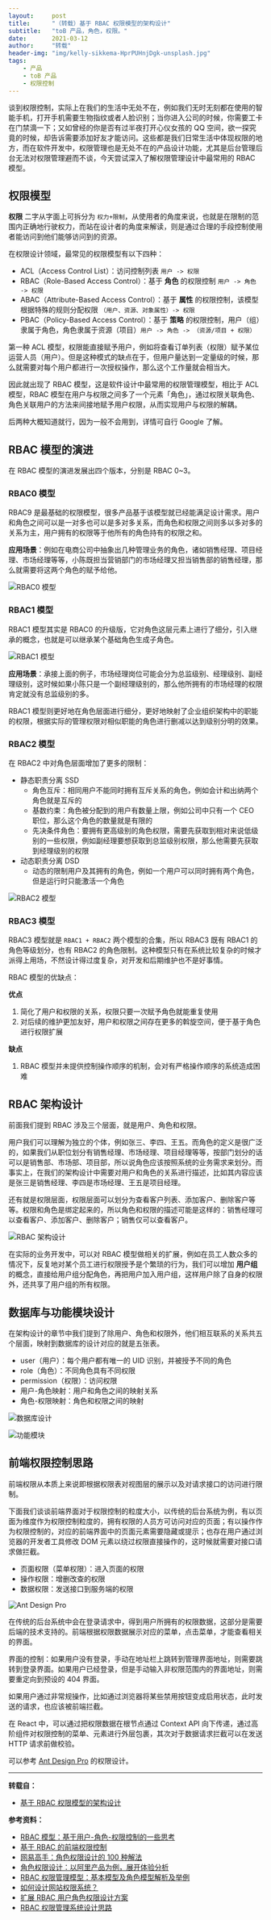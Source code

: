 ```yaml
---
layout:     post
title:      "（转载）基于 RBAC 权限模型的架构设计"
subtitle:   "toB 产品，角色，权限。"
date:       2021-03-12
author:     "转载"
header-img: "img/kelly-sikkema-HprPUHnjDgk-unsplash.jpg"
tags:
    - 产品
    - toB 产品
	- 权限控制
---
```



谈到权限控制，实际上在我们的生活中无处不在，例如我们无时无刻都在使用的智能手机，打开手机需要生物指纹或者人脸识别；当你进入公司的时候，你需要工卡在门禁滴一下；又如曾经的你是否有过半夜打开心仪女孩的 QQ 空间，欲一探究竟的时候，却告诉需要添加好友才能访问。这些都是我们日常生活中体现权限的地方，而在软件开发中，权限管理也是无处不在的产品设计功能，尤其是后台管理后台无法对权限管理避而不谈，今天尝试深入了解权限管理设计中最常用的 RBAC 模型。

## 权限模型

**权限** 二字从字面上可拆分为 `权力+限制`，从使用者的角度来说，也就是在限制的范围内正确地行驶权力，而站在设计者的角度来解读，则是通过合理的手段控制使用者能访问到他们能够访问到的资源。

在权限设计领域，最常见的权限模型有以下四种：

- ACL（Access Control List）：访问控制列表 `用户 -> 权限`
- RBAC（Role-Based Access Control）：基于 **角色** 的权限控制 `用户 -> 角色 -> 权限`
- ABAC（Attribute-Based Access Control）：基于 **属性** 的权限控制，该模型根据特殊的规则分配权限 `（用户、资源、对象属性）-> 权限`
- PBAC（Policy-Based Access Control）：基于 **策略** 的权限控制，用户（组）隶属于角色，角色隶属于资源（项目）`用户 -> 角色 -> （资源/项目 + 权限）`

第一种 ACL 模型，权限能直接赋予用户，例如将查看订单列表（权限）赋予某位运营人员（用户）。但是这种模式的缺点在于，但用户量达到一定量级的时候，那么就需要对每个用户都进行一次授权操作，那么这个工作量就会相当大。

因此就出现了 RBAC 模型，这是软件设计中最常用的权限管理模型，相比于 ACL 模型，RBAC 模型在用户与权限之间多了一个元素「角色」，通过权限关联角色、角色关联用户的方法来间接地赋予用户权限，从而实现用户与权限的解耦。

后两种大概知道就行，因为一般不会用到，详情可自行 Google 了解。

## RBAC 模型的演进

在 RBAC 模型的演进发展出四个版本，分别是 RBAC 0~3。

### RBAC0 模型

RBAC9 是最基础的权限模型，很多产品基于该模型就已经能满足设计需求。用户和角色之间可以是一对多也可以是多对多关系，而角色和权限之间则多以多对多的关系为主，用户拥有的权限等于他所有的角色持有的权限之和。

**应用场景**：例如在电商公司中抽象出几种管理业务的角色，诸如销售经理、项目经理、市场经理等等，小陈既担当营销部门的市场经理又担当销售部的销售经理，那么就需要将这两个角色的赋予给他。

![RBAC0 模型](\img\in-post\2021-03-12-Architecture-design-based-on-RBAC\authentication-rbac0)

### RBAC1 模型

RBAC1 模型其实是 RBAC0 的升级版，它对角色这层元素上进行了细分，引入继承的概念，也就是可以继承某个基础角色生成子角色。

![RBAC1 模型](\img\in-post\2021-03-12-Architecture-design-based-on-RBAC\authentication-rbac1)

**应用场景**：承接上面的例子，市场经理岗位可能会分为总监级别、经理级别、副经理级别，这时候如果小陈只是一个副经理级别的，那么他所拥有的市场经理的权限肯定就没有总监级别的多。

RBAC1 模型则更好地在角色层面进行细分，更好地映射了企业组织架构中的职能的权限，根据实际的管理权限对相似职能的角色进行删减以达到级别分明的效果。

### RBAC2 模型

在 RBAC2 中对角色层面增加了更多的限制：

- 静态职责分离 SSD
  - 角色互斥：相同用户不能同时拥有互斥关系的角色，例如会计和出纳两个角色就是互斥的
  - 基数约束：角色被分配到的用户有数量上限，例如公司中只有一个 CEO 职位，那么这个角色的数量就是有限的
  - 先决条件角色：要拥有更高级别的角色权限，需要先获取到相对来说低级别的一些权限，例如副经理要想获取到总监级别权限，那么他需要先获取到经理级别的权限
- 动态职责分离 DSD
  - 动态的限制用户及其拥有的角色，例如一个用户可以同时拥有两个角色，但是运行时只能激活一个角色

![RBAC2 模型](\img\in-post\2021-03-12-Architecture-design-based-on-RBAC\authentication-rbac2)

### RBAC3 模型

RBAC3 模型就是 `RBAC1 + RBAC2` 两个模型的合集，所以 RBAC3 既有 RBAC1 的角色等级划分，也有 RBAC2 的角色限制。这种模型只有在系统比较复杂的时候才派得上用场，不然设计得过度复杂，对开发和后期维护也不是好事情。

RBAC 模型的优缺点：

**优点**

1. 简化了用户和权限的关系，权限只要一次赋予角色就能重复使用
2. 对后续的维护更加友好，用户和权限之间存在更多的斡旋空间，便于基于角色进行权限扩展

**缺点**

1. RBAC 模型并未提供控制操作顺序的机制，会对有严格操作顺序的系统造成困难

## RBAC 架构设计

前面我们提到 RBAC 涉及三个层面，就是用户、角色和权限。

用户我们可以理解为独立的个体，例如张三、李四、王五。而角色的定义是很广泛的，如果我们从职位划分有销售经理、市场经理、项目经理等等，按部门划分的话可以是销售部、市场部、项目部，所以说角色应该按照系统的业务需求来划分。而事实上，在我们的架构设计中需要对用户和角色的关系进行描述，比如其内容应该是张三是销售经理、李四是市场经理、王五是项目经理。

还有就是权限层面，权限层面可以划分为查看客户列表、添加客户、删除客户等等。权限和角色是绑定起来的，所以角色和权限的描述可能是这样的：销售经理可以查看客户、添加客户、删除客户；销售仅可以查看客户。

![RBAC 架构设计](\img\in-post\2021-03-12-Architecture-design-based-on-RBAC\autification-rbac-architect)

在实际的业务开发中，可以对 RBAC 模型做相关的扩展，例如在员工人数众多的情况下，反复地对某个员工进行权限授予是个繁琐的行为，我们可以增加 **用户组** 的概念，直接给用户组分配角色，再把用户加入用户组，这样用户除了自身的权限外，还共享了用户组的所有权限。

## 数据库与功能模块设计

在架构设计的章节中我们提到了除用户、角色和权限外，他们相互联系的关系共五个层面，映射到数据库的设计对应的就是五张表。

- user（用户）：每个用户都有唯一的 UID 识别，并被授予不同的角色
- role（角色）：不同角色具有不同权限
- permission（权限）：访问权限
- 用户-角色映射：用户和角色之间的映射关系
- 角色-权限映射：角色和权限之间的映射

![数据库设计](\img\in-post\2021-03-12-Architecture-design-based-on-RBAC\authentication-rbac-database-table-design)

![功能模块](\img\in-post\2021-03-12-Architecture-design-based-on-RBAC\authentication-rbac-feature-module)

## 前端权限控制思路

前端权限从本质上来说即根据权限表对视图层的展示以及对请求接口的访问进行限制。

下面我们谈谈前端界面对于权限控制的粒度大小，以传统的后台系统为例，有以页面为维度作为权限控制粒度的，拥有权限的人员方可访问对应的页面；有以操作作为权限控制的，对应的前端界面中的页面元素需要隐藏或提示；也存在用户通过浏览器的开发者工具修改 DOM 元素以绕过权限直接操作的，这时候就需要对接口请求做拦截。

- 页面权限（菜单权限）：进入页面的权限
- 操作权限：增删改查的权限
- 数据权限：发送接口到服务端的权限

![Ant Design Pro](\img\in-post\2021-03-12-Architecture-design-based-on-RBAC\authentication-rbac-management-system)

在传统的后台系统中会在登录请求中，得到用户所拥有的权限数据，这部分是需要后端的技术支持的。前端根据权限数据展示对应的菜单，点击菜单，才能查看相关的界面。

界面的控制：如果用户没有登录，手动在地址栏上跳转到管理界面地址，则需要跳转到登录界面。如果用户已经登录，但是手动输入非权限范围内的界面地址，则需要重定向到预设的 404 界面。

如果用户通过非常规操作，比如通过浏览器将某些禁用按钮变成启用状态，此时发送的请求，也应该被前端拦截。

在 React 中，可以通过把权限数据在根节点通过 Context API 向下传递，通过高阶组件对权限控制的菜单、元素进行外层包裹，其次对于数据请求拦截可以在发送 HTTP 请求前做校验。

可以参考 [Ant Design Pro](https://pro.ant.design/docs/authority-management-cn) 的权限设计。

---

**转载自：**
- [基于 RBAC 权限模型的架构设计](https://tsejx.github.io/blog/architect-design-based-on-rbac/)

**参考资料：**

- [RBAC 模型：基于用户-角色-权限控制的一些思考](http://www.woshipm.com/pd/1150093.html)
- [基于 RBAC 的前端权限控制](https://juejin.im/post/5e048326f265da33f8653c27)
- [网易高手：角色权限设计的 100 种解法](https://www.uisdc.com/100-solutions-for-character-permission-design)
- [角色权限设计：以阿里产品为例，展开体验分析](http://www.woshipm.com/pd/3745592.html)
- [RBAC 权限管理模型：基本模型及角色模型解析及举例](http://www.woshipm.com/pd/440765.html)
- [如何设计网站权限系统？](https://www.zhihu.com/question/20313385)
- [扩展 RBAC 用户角色权限设计方案](https://www.cnblogs.com/zwq194/archive/2011/03/07/1974821.html)
- [RBAC 权限管理系统设计思路](https://juejin.im/post/5e72cfa16fb9a07cc01a4262)
